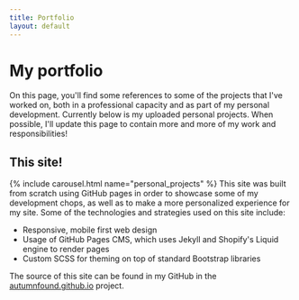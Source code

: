 ```yaml
---
title: Portfolio
layout: default
---
```


# My portfolio
On this page, you'll find some references to some of the projects that I've worked on, both in a professional capacity and as part of my personal development. Currently below is my uploaded personal projects. When possible, I'll update this page to contain more and more of my work and responsibilities!

## This site!
{% include carousel.html name="personal_projects" %}
This site was built from scratch using GitHub pages in order to showcase some of my development chops, as well as to make a more personalized experience for my site. Some of the technologies and strategies used on this site include:
 - Responsive, mobile first web design
 - Usage of GitHub Pages CMS, which uses Jekyll and Shopify's Liquid engine to render pages
 - Custom SCSS for theming on top of standard Bootstrap libraries
 
The source of this site can be found in my GitHub in the <a href="https://github.com/autumnfound/autumnfound.github.io">autumnfound.github.io</a> project.
